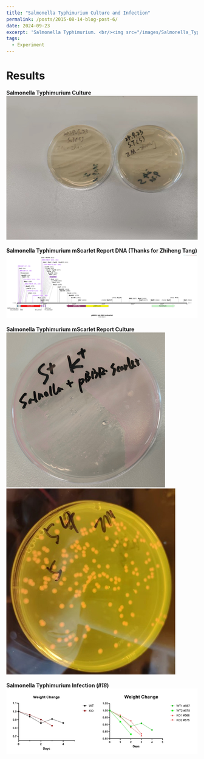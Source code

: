 ```yaml
---
title: "Salmonella Typhimurium Culture and Infection"
permalink: /posts/2015-08-14-blog-post-6/
date: 2024-09-23
excerpt: 'Salmonella Typhimurium. <br/><img src="/images/Salmonella_Typhimurium_Culture/S.T_Report2.png">'
tags:
  - Experiment
---
```


Results
======
**Salmonella Typhimurium Culture**<img src="/images/Salmonella_Typhimurium_Culture/S.T_culture.jpg"><br/>
<br/>
**Salmonella Typhimurium mScarlet Report DNA (Thanks for Zhiheng Tang)**<img src="/images/Salmonella_Typhimurium_Culture/STREPORT.png"><br/>
<br/>
**Salmonella Typhimurium mScarlet Report Culture**<img src="/images/Salmonella_Typhimurium_Culture/S.T_Report.png"><br/>
<img src="/images/Salmonella_Typhimurium_Culture/S.T_Report2.png"><br/>
<br/>
**Salmonella Typhimurium Infection (*Il18*)**<img src="/images/Salmonella_Typhimurium_Culture/ST_IL18.png"><br/>
